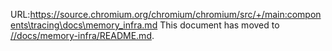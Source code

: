 URL:https://source.chromium.org/chromium/chromium/src/+/main:components\tracing\docs\memory_infra.md
This document has moved to [//docs/memory-infra/README.md](/docs/memory-infra/README.md).

